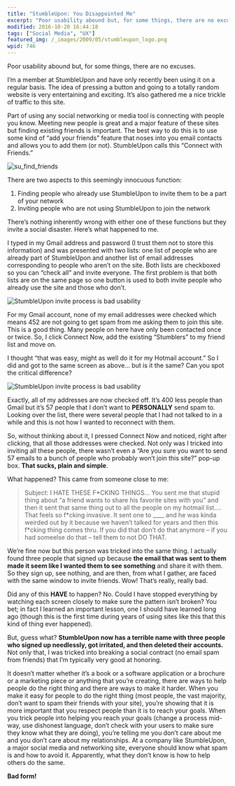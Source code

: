 ```yaml
---
title: "StumbleUpon: You Disappointed Me"
excerpt: "Poor usability abound but, for some things, there are no excuses."
modified: 2016-10-20 16:44:18
tags: ["Social Media", "UX"]
featured_img: /_images/2009/05/stumbleupon_logo.png
wpid: 746
---
```



Poor usability abound but, for some things, there are no excuses.

I’m a member at StumbleUpon and have only recently been using it on a regular basis. The idea of pressing a button and going to a totally random website is very entertaining and exciting. It’s also gathered me a nice trickle of traffic to this site.

Part of using any social networking or media tool is connecting with people you know. Meeting new people is great and a major feature of these sites but finding existing friends is important. The best way to do this is to use some kind of “add your friends” feature that noses into you email contacts and allows you to add them (or not). StumbleUpon calls this “Connect with Friends.”

![su_find_friends](/_images/2009/05/su_find_friends.jpg "su_find_friends")

There are two aspects to this seemingly innocuous function:

1. Finding people who already use StumbleUpon to invite them to be a part of your network
2. Inviting people who are not using StumbleUpon to join the network

There’s nothing inherently wrong with either one of these functions but they invite a social disaster. Here’s what happened to me.

I typed in my Gmail address and password (I trust them not to store this information) and was presented with two lists: one list of people who are already part of StumbleUpon and another list of email addresses corresponding to people who aren’t on the site. Both lists are checkboxed so you can “check all” and invite everyone. The first problem is that both lists are on the same page so one button is used to both invite people who already use the site and those who don’t.

![StumbleUpon invite process is bad usability](/_images/2009/05/su_invite.jpg "su_invite")

For my Gmail account, none of my email addresses were checked which means 452 are not going to get spam from me asking them to join this site. This is a good thing. Many people on here have only been contacted once or twice. So, I click Connect Now, add the existing “Stumblers” to my friend list and move on.

I thought “that was easy, might as well do it for my Hotmail account.” So I did and got to the same screen as above… but is it the same? Can you spot the critical difference?

![StumbleUpon invite process is bad usability](/_images/2009/05/su_invite2.jpg "su_invite2")

Exactly, all of my addresses are now checked off. It’s 400 less people than Gmail but it’s 57 people that I don’t want to **PERSONALLY** send spam to. Looking over the list, there were several people that I had not talked to in a while and this is not how I wanted to reconnect with them.

So, without thinking about it, I pressed Connect Now and noticed, right after clicking, that all those addresses were checked. Not only was I tricked into inviting all these people, there wasn’t even a “Are you sure you want to send 57 emails to a bunch of people who probably won’t join this site?” pop-up box. **That sucks, plain and simple**.

What happened? This came from someone close to me:

> Subject: I HATE THESE F\*CKING THINGS… You sent me that stupid thing about “a friend wants to share his favorite sites with you” and then it sent that same thing out to all the people on my hotmail list…. That feels so f\*cking invasive. It sent one to \_\_\_\_ and he was kinda weirded out by it because we haven’t talked for years and then this f\*cking thing comes thru. If you did that don’t do that anymore – if you had someelse do that – tell them to not DO THAT.

We’re fine now but this person was tricked into the same thing. I actually found three people that signed up because **the email that was sent to them made it seem like I wanted them to see something** and share it with them. So they sign up, see nothing, and are then, from what I gather, are faced with the same window to invite friends. Wow! That’s really, really bad.

Did any of this **HAVE** to happen? No. Could I have stopped everything by watching each screen closely to make sure the pattern isn’t broken? You bet; in fact I learned an important lesson, one I should have learned long ago (though this is the first time during years of using sites like this that this kind of thing ever happened).

But, guess what? **StumbleUpon now has a terrible name with three people who signed up needlessly, got irritated, and then deleted their accounts.** Not only that, I was tricked into breaking a social contract (no email spam from friends) that I’m typically very good at honoring.

It doesn’t matter whether it’s a book or a software application or a brochure or a marketing piece or anything that you’re creating, there are ways to help people do the right thing and there are ways to make it harder. When you make it easy for people to do the right thing (most people, the vast majority, don’t want to spam their friends with your site), you’re showing that it is more important that you respect people than it is to reach your goals. When you trick people into helping you reach your goals (change a process mid-way, use dishonest language, don’t check with your users to make sure they know what they are doing), you’re telling me you don’t care about me and you don’t care about my relationships. At a company like StumbleUpon, a major social media and networking site, everyone should know what spam is and how to avoid it. Apparently, what they don’t know is how to help others do the same.

**Bad form!**
